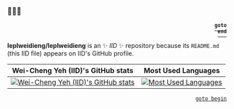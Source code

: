 ### 👋👋👋 <p id="begin" align="right"><a href="#end"><sup><code>goto end</code></sup></a></p>

**IepIweidieng/IepIweidieng** is an ✨ _IID_ ✨ repository because its `README.md` (this IID file) appears on IID's GitHub profile.

Wei-Cheng Yeh (IID)'s GitHub stats | Most Used Languages
 :---:                             | :---:
[![Wei-Cheng Yeh (IID)'s GitHub stats](https://github-readme-stats.vercel.app/api?username=IepIweidieng&count_private=true&show_icons=true&include_all_commits=true&theme=github_dark&hide_title=true)](https://github.com/anuraghazra/github-readme-stats) | [![Most Used Languages](https://github-readme-stats.vercel.app/api/top-langs/?username=IepIweidieng&langs_count=10&layout=compact&theme=github_dark&hide_title=true)](https://github.com/anuraghazra/github-readme-stats)

<p id="end" align="right"><a href="#begin"><code>goto begin</code></a></p>
